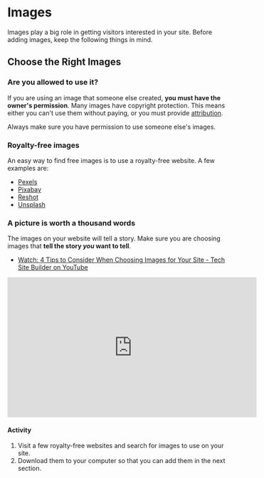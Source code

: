 # Images
Images play a big role in getting visitors interested in your site. Before adding images, keep the following things in mind.

## Choose the Right Images

### Are you allowed to use it?
If you are using an image that someone else created, **you must have the owner's permission**. Many images have copyright protection. This means  either you can't use them without paying, or you must provide [attribution](https://en.wikipedia.org/wiki/Attribution_(copyright)).

Always make sure you have permission to use someone else's images.

### Royalty-free images
An easy way to find free images is to use a royalty-free website. A few examples are:
- [Pexels](https://www.pexels.com/)
- [Pixabay](https://pixabay.com/)
- [Reshot](https://pixabay.com/)
- [Unsplash](https://unsplash.com/)

### A picture is worth a thousand words
The images on your website will tell a story. Make sure you are choosing images that **tell the story *you* want to tell**.

- [Watch: 4 Tips to Consider When Choosing Images for Your Site - Tech Site Builder on YouTube](https://youtu.be/KSGhs71api4)

<iframe width="560" height="315" src="https://www.youtube.com/embed/FjJbocDhTuA" frameborder="0" allow="accelerometer; autoplay; encrypted-media; gyroscope; picture-in-picture" allowfullscreen></iframe>

#### Activity
1. Visit a few royalty-free websites and search for images to use on your site.
1. Download them to your computer so that you can add them in the next section.
